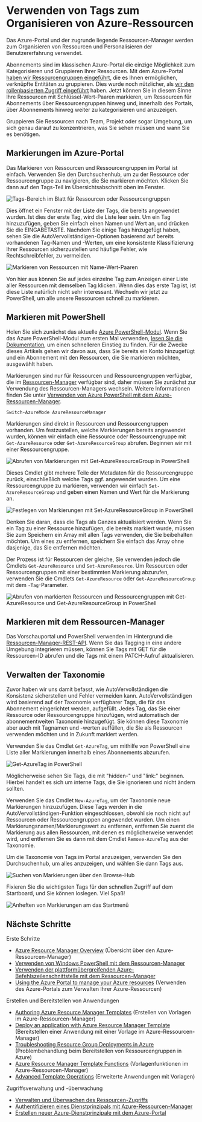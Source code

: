 <properties 
	pageTitle="Verwenden von Tags zum Organisieren von Azure-Ressourcen" 
	description="" 
	services="" 
	documentationCenter="" 
	authors="flanakin" 
	writer="" 
	manager="wpickett" 
	editor=""/>

<tags 
	ms.service="multiple" 
	ms.workload="multiple" 
	ms.tgt_pltfrm="AzurePortal" 
	ms.devlang="na" 
	ms.topic="article" 
	ms.date="04/28/2015" 
	ms.author="micflan"/>


# Verwenden von Tags zum Organisieren von Azure-Ressourcen

Das Azure-Portal und der zugrunde liegende Ressourcen-Manager werden zum Organisieren von Ressourcen und Personalisieren der Benutzererfahrung verwendet.

Abonnements sind im klassischen Azure-Portal die einzige Möglichkeit zum Kategorisieren und Gruppieren Ihrer Ressourcen. Mit dem Azure-Portal [haben wir Ressourcengruppen eingeführt](./resource-group-portal.md), die es Ihnen ermöglichen, verknüpfte Entitäten zu gruppieren. Dies wurde noch nützlicher, als [wir den rollenbasierten Zugriff eingeführt](./role-based-access-control-configure.md) haben. Jetzt können Sie in diesem Sinne Ihre Ressourcen mit Schlüssel-Wert-Paaren markieren, um Ressourcen für Abonnements über Ressourcengruppen hinweg und, innerhalb des Portals, über Abonnements hinweg weiter zu kategorisieren und anzuzeigen.

Gruppieren Sie Ressourcen nach Team, Projekt oder sogar Umgebung, um sich genau darauf zu konzentrieren, was Sie sehen müssen und wann Sie es benötigen.


## Markierungen im Azure-Portal

Das Markieren von Ressourcen und Ressourcengruppen im Portal ist einfach. Verwenden Sie den Durchsuchenhub, um zu der Ressource oder Ressourcengruppe zu navigieren, die Sie markieren möchten. Klicken Sie dann auf den Tags-Teil im Übersichtsabschnitt oben im Fenster.

![Tags-Bereich im Blatt für Ressourcen oder Ressourcengruppen](./media/resource-group-using-tags/rgblade.png)

Dies öffnet ein Fenster mit der Liste der Tags, die bereits angewendet wurden. Ist dies der erste Tag, wird die Liste leer sein. Um ein Tag hinzuzufügen, geben Sie einfach einen Namen und Wert an, und drücken Sie die EINGABETASTE. Nachdem Sie einige Tags hinzugefügt haben, sehen Sie die AutoVervollständigen-Optionen basierend auf bereits vorhandenen Tag-Namen und -Werten, um eine konsistente Klassifizierung Ihrer Ressourcen sicherzustellen und häufige Fehler, wie Rechtschreibfehler, zu vermeiden.

![Markieren von Ressourcen mit Name-Wert-Paaren](./media/resource-group-using-tags/tag-resources.png)

Von hier aus können Sie auf jedes einzelne Tag zum Anzeigen einer Liste aller Ressourcen mit demselben Tag klicken. Wenn dies das erste Tag ist, ist diese Liste natürlich nicht sehr interessant. Wechseln wir jetzt zu PowerShell, um alle unsere Ressourcen schnell zu markieren.


## Markieren mit PowerShell

Holen Sie sich zunächst das aktuelle [Azure PowerShell-Modul](./install-configure-powershell.md). Wenn Sie das Azure PowerShell-Modul zum ersten Mal verwenden, [lesen Sie die Dokumentation](./install-configure-powershell.md), um einen schnelleren Einstieg zu finden. Für die Zwecke dieses Artikels gehen wir davon aus, dass Sie bereits ein Konto hinzugefügt und ein Abonnement mit den Ressourcen, die Sie markieren möchten, ausgewählt haben.

Markierungen sind nur für Ressourcen und Ressourcengruppen verfügbar, die im [Ressourcen-Manager](http://msdn.microsoft.com/library/azure/dn790568.aspx) verfügbar sind, daher müssen Sie zunächst zur Verwendung des Ressourcen-Managers wechseln. Weitere Informationen finden Sie unter [Verwenden von Azure PowerShell mit dem Azure-Ressourcen-Manager](powershell-azure-resource-manager.md).

    Switch-AzureMode AzureResourceManager

Markierungen sind direkt in Ressourcen und Ressourcengruppen vorhanden. Um festzustellen, welche Markierungen bereits angewendet wurden, können wir einfach eine Ressource oder Ressourcengruppe mit `Get-AzureResource` oder `Get-AzureResourceGroup` abrufen. Beginnen wir mit einer Ressourcengruppe.

![Abrufen von Markierungen mit Get-AzureResourceGroup in PowerShell](./media/resource-group-using-tags/Get-AzureResourceGroup-in-PowerShell.png)

Dieses Cmdlet gibt mehrere Teile der Metadaten für die Ressourcengruppe zurück, einschließlich welche Tags ggf. angewendet wurden. Um eine Ressourcengruppe zu markieren, verwenden wir einfach `Set-AzureResourceGroup` und geben einen Namen und Wert für die Markierung an.

![Festlegen von Markierungen mit Set-AzureResourceGroup in PowerShell](./media/resource-group-using-tags/Set-AzureResourceGroup-in-PowerShell.png)

Denken Sie daran, dass die Tags als Ganzes aktualisiert werden. Wenn Sie ein Tag zu einer Ressource hinzufügen, die bereits markiert wurde, müssen Sie zum Speichern ein Array mit allen Tags verwenden, die Sie beibehalten möchten. Um eines zu entfernen, speichern Sie einfach das Array ohne dasjenige, das Sie entfernen möchten.

Der Prozess ist für Ressourcen der gleiche, Sie verwenden jedoch die Cmdlets `Get-AzureResource` und `Set-AzureResource`. Um Ressourcen oder Ressourcengruppen mit einer bestimmten Markierung abzurufen, verwenden Sie die Cmdlets `Get-AzureResource` oder `Get-AzureResourceGroup` mit dem `-Tag`-Parameter.

![Abrufen von markierten Ressourcen und Ressourcengruppen mit Get-AzureResource und Get-AzureResourceGroup in PowerShell](./media/resource-group-using-tags/Get-AzureResourceGroup-with-tags-in-PowerShell.png)


## Markieren mit dem Ressourcen-Manager

Das Vorschauportal und PowerShell verwenden im Hintergrund die [Ressourcen-Manager-REST-API](http://msdn.microsoft.com/library/azure/dn790568.aspx). Wenn Sie das Tagging in eine andere Umgebung integrieren müssen, können Sie Tags mit GET für die Ressourcen-ID abrufen und die Tags mit einem PATCH-Aufruf aktualisieren.


## Verwalten der Taxonomie

Zuvor haben wir uns damit befasst, wie AutoVervollständigen die Konsistenz sicherstellen und Fehler vermeiden kann. AutoVervollständigen wird basierend auf der Taxonomie verfügbarer Tags, die für das Abonnement eingerichtet werden, aufgefüllt. Jedes Tag, das Sie einer Ressource oder Ressourcengruppe hinzufügen, wird automatisch der abonnementweiten Taxonomie hinzugefügt. Sie können diese Taxonomie aber auch mit Tagnamen und -werten auffüllen, die Sie als Ressourcen verwenden möchten und in Zukunft markiert werden.

Verwenden Sie das Cmdlet `Get-AzureTag`, um mithilfe von PowerShell eine Liste aller Markierungen innerhalb eines Abonnements abzurufen.

![Get-AzureTag in PowerShell](./media/resource-group-using-tags/Get-AzureTag-in-PowerShell.png)


Möglicherweise sehen Sie Tags, die mit "hidden-" und "link:" beginnen. Hierbei handelt es sich um interne Tags, die Sie ignorieren und nicht ändern sollten.

Verwenden Sie das Cmdlet `New-AzureTag`, um der Taxonomie neue Markierungen hinzuzufügen. Diese Tags werden in die AutoVervollständigen-Funktion eingeschlossen, obwohl sie noch nicht auf Ressourcen oder Ressourcengruppen angewendet wurden. Um einen Markierungsnamen/Markierungswert zu entfernen, entfernen Sie zuerst die Markierung aus allen Ressourcen, mit denen es möglicherweise verwendet wird, und entfernen Sie es dann mit dem Cmdlet `Remove-AzureTag` aus der Taxonomie.

Um die Taxonomie von Tags im Portal anzuzeigen, verwenden Sie den Durchsuchenhub, um alles anzuzeigen, und wählen Sie dann Tags aus.

![Suchen von Markierungen über den Browse-Hub](./media/resource-group-using-tags/browse-tags.png)

Fixieren Sie die wichtigsten Tags für den schnellen Zugriff auf dem Startboard, und Sie können loslegen. Viel Spaß!

![Anheften von Markierungen am das Startmenü](./media/resource-group-using-tags/pin-tags.png)

## Nächste Schritte
Erste Schritte

- [Azure Resource Manager Overview](./resource-group-overview.md) (Übersicht über den Azure-Ressourcen-Manager)  
- [Verwenden von Windows PowerShell mit dem Ressourcen-Manager](./powershell-azure-resource-manager.md)
- [Verwenden der plattformübergreifenden Azure-Befehlszeilenschnittstelle mit dem Ressourcen-Manager](./xplat-cli-azure-resource-manager.md)  
- [Using the Azure Portal to manage your Azure resources](./resource-group-portal.md) (Verwenden des Azure-Portals zum Verwalten Ihrer Azure-Ressourcen)  
  
Erstellen und Bereitstellen von Anwendungen
  
- [Authoring Azure Resource Manager Templates](./resource-group-authoring-templates.md) (Erstellen von Vorlagen im Azure-Ressourcen-Manager)  
- [Deploy an application with Azure Resource Manager Template](./resource-group-template-deploy.md) (Bereitstellen einer Anwendung mit einer Vorlage im Azure-Ressourcen-Manager)  
- [Troubleshooting Resource Group Deployments in Azure](./resource-group-deploy-debug.md) (Problembehandlung beim Bereitstellen von Ressourcengruppen in Azure)  
- [Azure Resource Manager Template Functions](./resource-group-template-functions.md) (Vorlagenfunktionen im Azure-Ressourcen-Manager)  
- [Advanced Template Operations](./resource-group-advanced-template.md) (Erweiterte Anwendungen mit Vorlagen)  
  
Zugriffsverwaltung und -überwachung
  
- [Verwalten und Überwachen des Ressourcen-Zugriffs](./resource-group-rbac.md)  
- [Authentifizieren eines Dienstprinzipals mit Azure-Ressourcen-Manager](./resource-group-authenticate-service-principal.md)  
- [Erstellen neuer Azure-Dienstprinzipale mit dem Azure-Portal](./resource-group-create-service-principal-portal.md)  
  

<!---HONumber=58-->